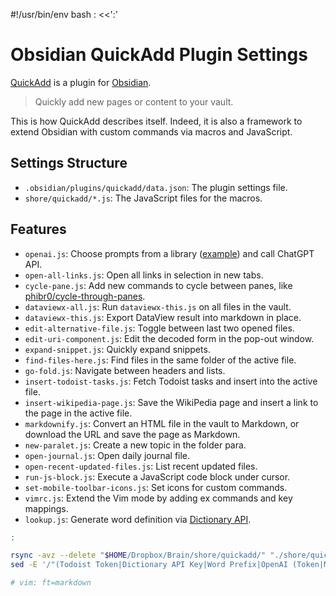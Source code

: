 #!/usr/bin/env bash
: <<':'
# Obsidian QuickAdd Plugin Settings

[QuickAdd](https://github.com/chhoumann/quickadd) is a plugin for [Obsidian](https://obsidian.md/).

> Quickly add new pages or content to your vault.

This is how QuickAdd describes itself. Indeed, it is also a framework to extend Obsidian with custom commands via macros and JavaScript.

## Settings Structure

- `.obsidian/plugins/quickadd/data.json`: The plugin settings file.
- `shore/quickadd/*.js`: The JavaScript files for the macros.

## Features

- `openai.js`: Choose prompts from a library ([example](https://kb.iany.me/para/lets/c/ChatGPT+Sessions/ChatGPT+Prompts)) and call ChatGPT API.
- `open-all-links.js`: Open all links in selection in new tabs.
- `cycle-pane.js`: Add new commands to cycle between panes, like [phibr0/cycle-through-panes](https://github.com/phibr0/cycle-through-panes).
- `dataviewx-all.js`: Run `dataviewx-this.js` on all files in the vault.
- `dataviewx-this.js`: Export DataView result into markdown in place.
- `edit-alternative-file.js`: Toggle between last two opened files.
- `edit-uri-component.js`: Edit the decoded form in the pop-out window.
- `expand-snippet.js`: Quickly expand snippets.
- `find-files-here.js`: Find files in the same folder of the active file.
- `go-fold.js`: Navigate between headers and lists.
- `insert-todoist-tasks.js`: Fetch Todoist tasks and insert into the active file.
- `insert-wikipedia-page.js`: Save the WikiPedia page and insert a link to the page in the active file.
- `markdownify.js`: Convert an HTML file in the vault to Markdown, or download the URL and save the page as Markdown.
- `new-paralet.js`: Create a new topic in the folder para.
- `open-journal.js`: Open daily journal file.
- `open-recent-updated-files.js`: List recent updated files.
- `run-js-block.js`: Execute a JavaScript code block under cursor.
- `set-mobile-toolbar-icons.js`: Set icons for custom commands.
- `vimrc.js`: Extend the Vim mode by adding ex commands and key mappings.
- `lookup.js`: Generate word definition via [Dictionary API](https://dictionaryapi.com/).

```bash
:

rsync -avz --delete "$HOME/Dropbox/Brain/shore/quickadd/" "./shore/quickadd/"
sed -E '/"(Todoist Token|Dictionary API Key|Word Prefix|OpenAI (Token|Model|Prompts))":/d' "$HOME/Dropbox/Brain/.obsidian/plugins/quickadd/data.json" > "./.obsidian/plugins/quickadd/data.json"

# vim: ft=markdown
